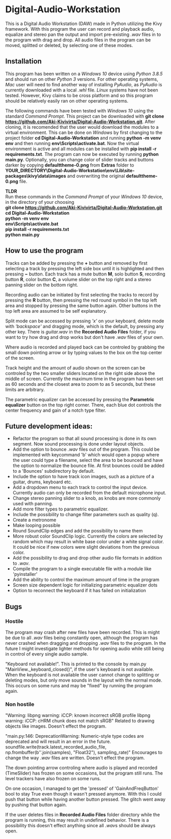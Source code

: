 # Digital-Audio-Workstation
This is a Digital Audio Workstation (DAW) made in Python utilizing the Kivy framework. With this program the user can record and playback audio, equalize and stereo pan the output and import pre-existing *.wav* files in to the program with drag and drop. All audio files in the program can be moved, splitted or deleted, by selecting one of these modes. 

## Installation

This program has been written on a *Windows 10* device using *Python 3.8.5* and should run on other *Python 3* versions. For other operating systems, *Mac* user will need to find another way of installing *PyAudio*, as *PyAudio* is currently downloaded with a local *.whl* file. *Linux* systems have not been tested. However, Kivy claims to be cross platform and so this program should be relatively easily ran on other operating systems.

The following commands have been tested with *Windows 10* using the standard *Command Prompt*. This project can be downloaded with **git clone https://github.com/Aki-Kivivirta/Digital-Audio-Workstation.git**. After cloning, it is recomended that the user would download the modules to a virtual environment. This can be done on *Windows* by first changing to the project folder **cd Digital-Audio-Workstation** and running **python -m venv env** and then running **env\Scripts\activate.bat**. Now the virtual environment is active and all modules can be installed with **pip install -r requirements.txt**. The program can now be executed by running **python main.py**. Optionally, you can change color of slider tracks and buttons darker by copying **defaulttheme-0.png** from **Extras** folder to **YOUR_DIRECTORY\Digital-Audio-Workstation\env\Lib\site-packages\kivy\data\images** and overwriting the original **defaulttheme-0.png** file.


**TLDR**  
Run these commands in the *Command Prompt* of your *Windows 10* device, in the directory of your choosing  
**git clone https://github.com/Aki-Kivivirta/Digital-Audio-Workstation.git**  
**cd Digital-Audio-Workstation**  
**python -m venv env**  
**env\Scripts\activate.bat**  
**pip install -r requirements.txt**  
**python main.py**  

## How to use the program

Tracks can be added by pressing the **+** button and removed by first selecting a track by pressing the left side box until it is highlighted and then pressing **−** button. Each track has a mute button **M**, solo button **S**, recording button **R**, color button **C**, a volume slider on the top right and a stereo panning slider on the bottom right.

Recording audio can be initiated by first selecting the tracks to record by pressing the **R** button, then pressing the red round symbol in the top left area and stopped by pressing the same button again. Other buttons in the top left area are assumed to be self explanatory.

Split mode can be accessed by pressing *'x'* on your keyboard, delete mode with *'backspace'* and dragging mode, which is the default, by pressing any other key. There is *guitar.wav* in the **Recorded Audio Files** folder, if you want to try how drag and drop works but don't have *.wav* files of your own. 

Where audio is recorded and played back can be controled by grabbing the small down pointing arrow or by typing values to the box on the top center of the screen.

Track height and the amount of audio shown on the screen can be controled by the two smaller sliders located on the right side above the middle of screen. Currently the maximum time in the program has been set as 60 seconds and the closest area to zoom to as 5 seconds, but these limits are arbitrary.

The parametric equalizer can be accessed by pressing the **Parametric equalizer** button on the top right corner. There, each blue dot controls the center frequency and gain of a notch type filter.

## Future development ideas:
- Refactor the program so that all sound processing is done in its own segment. Now sound processing is done under layout objects.
- Add the option to bounce *.wav* files out of the program. This could be implemented with keycommand 'b' which would open a popup where the user could type a filename, select the area to be bounced and have the option to normalize the bounce file. At first bounces could be added to a 'Bounces' subdirectory by default.
- Include the option to have track icon images, such as a picture of a guitar, drums, keyboard etc.
- Add a dropdown menu to each track to control the input device. Currently audio can only be recorded from the default microphone input.
- Change stereo panning slider to a knob, as knobs are more commonly used with panning.
- Add more filter types to parametric equalizer.
- Include the possibility to change filter parameters such as quality (q).
- Create a metronome
- Make looping possible
- Round SoundClip edges and add the possibility to name them
- More robust color SoundClip logic. Currently the colors are selected by random which may result in white base color under a white signal color. It could be nice if new colors were slight deviations from the previous color.
- Add the possibility to drag and drop other audio file formats in addition to *.wav*.
- Compile the program to a single executable file with a module like 'pyinstaller'
- Add the ability to control the maximum amount of time in the program
- Screen size dependent logic for initializing parametric equalizer dots
- Option to reconnect the keyboard if it has failed on initialization

## Bugs

### Hostile

The program may crash after new files have been recorded. This is might be due to all *.wav* files being constantly open, although the program has never crashed when dragging and dropping *.wav* files to the program. In the future I might investigate lighter methods for opening audio while still being in control of every single audio sample.

"Keyboard not available!". This is printed to the console by main.py "MainView._keyboard_closed()", if the user's keyboard is not available. When the keyboard is not available the user cannot change to splitting or deleting modes, but only move sounds in the layout with the normal mode. This occurs on some runs and may be "fixed" by running the program again.

### Non hostile
"Warning:
libpng warning: iCCP: known incorrect sRGB profile
libpng warning: iCCP: cHRM chunk does not match sRGB"
Related to drawing objects like images. Doesn't effect the program.

"main.py:146: DeprecationWarning: Numeric-style type codes are deprecated and will result in an error in the future.
   soundfile.write(track.latest_recorded_audio_file, np.frombuffer(b''.join(samples), "Float32"), sampling_rate)"
Encourages to change the way *.wav* files are written. Doesn't effect the program. 

The down pointing arrow controling where audio is played and recorded (TimeSlider) has frozen on some occasions, but the program still runs. The level trackers have also frozen on some runs.

On one occasion, I managed to get the 'pressed' of 'GainAndFreqButton' bool to stay True even though it wasn't pressed anymore. With this I could push that button while having another button pressed. The glitch went away by pushing that button again.

If the user deletes files in **Recorded Audio Files** folder directory while the program is running, this may result in undefined behavior. There is a possibility this doesn't effect anything since all *.wav*s should be always open.
